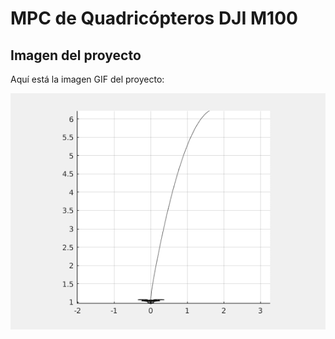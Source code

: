 # MPC de Quadricópteros DJI M100

## Imagen del proyecto

Aquí está la imagen GIF del proyecto:

![MPC_UAV_2D](MPC_UAV_2D.gif)